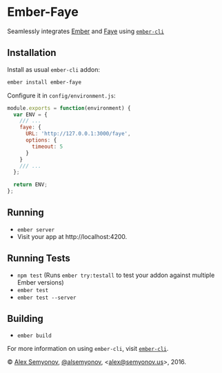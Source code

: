 # Ember-Faye

Seamlessly integrates [Ember][] and [Faye][] using [`ember-cli`][]

## Installation

Install as usual `ember-cli` addon:

``` bash
ember install ember-faye
```

Configure it in `config/environment.js`:

``` javascript
module.exports = function(environment) {
  var ENV = {
    /// ...
    faye: {
      URL: 'http://127.0.0.1:3000/faye',
      options: {
        timeout: 5
      }
    }
    /// ...
  };

  return ENV;
};
```

## Running

* `ember server`
* Visit your app at http://localhost:4200.

## Running Tests

* `npm test` (Runs `ember try:testall` to test your addon against multiple Ember versions)
* `ember test`
* `ember test --server`

## Building

* `ember build`

For more information on using `ember-cli`, visit [`ember-cli`][].

© [Alex Semyonov](https://al.semyonov.us/), [@alsemyonov](https://github.com/alsemyonov), <[alex@semyonov.us](mailto:alex@semyonov.us)>, 2016.

[Ember]: http://emberjs.com/
[`ember-cli`]: http://ember-cli.com/
[Faye]: http://faye.jcoglan.com/
